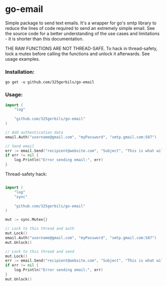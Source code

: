 # go-email

Simple package to send text emails. It's a wrapper for go's smtp library to reduce the lines of code required to send an extremely simple email. See the source code for a better understanding of the use cases and limitations - it is shorter than this documentation. 

THE RAW FUNCTIONS ARE NOT THREAD-SAFE. To hack in thread-safety, lock a mutex before calling the functions and unlock it afterwards. See usage examples.

### Installation:

```
go get -u github.com/325gerbils/go-email
```

### Usage:

```go
import (
    "log"
    
    "github.com/325gerbils/go-email"
)

// Add authentication data
email.Auth("username@gmail.com", "myPassword", "smtp.gmail.com:587")

// Send email
err := email.Send("recipient@website.com", "Subject", "This is what will appear in the email body")
if err != nil {
    log.Println("Error sending email:", err)
}
```

Thread-safety hack:

```go

import (
    "log"
    "sync"
    
    "github.com/325gerbils/go-email"
)

mut := sync.Mutex{}

// Lock to this thread and auth
mut.Lock()
email.Auth("username@gmail.com", "myPassword", "smtp.gmail.com:587")
mut.Unlock()

// Lock to this thread and send
mut.Lock()
err := email.Send("recipient@website.com", "Subject", "This is what will appear in the email body")
if err != nil {
    log.Println("Error sending email:", err)
}
mut.Unlock()
```
